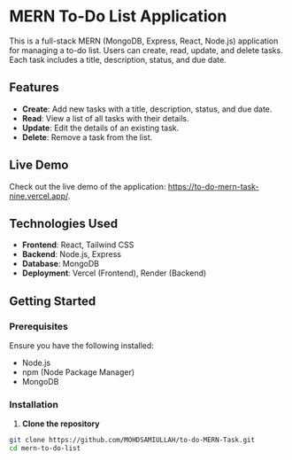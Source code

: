 # MERN To-Do List Application

This is a full-stack MERN (MongoDB, Express, React, Node.js) application for managing a to-do list. Users can create, read, update, and delete tasks. Each task includes a title, description, status, and due date.

## Features

- **Create**: Add new tasks with a title, description, status, and due date.
- **Read**: View a list of all tasks with their details.
- **Update**: Edit the details of an existing task.
- **Delete**: Remove a task from the list.

## Live Demo

Check out the live demo of the application: https://to-do-mern-task-nine.vercel.app/.

## Technologies Used

- **Frontend**: React, Tailwind CSS
- **Backend**: Node.js, Express
- **Database**: MongoDB
- **Deployment**: Vercel (Frontend), Render (Backend)

## Getting Started

### Prerequisites

Ensure you have the following installed:

- Node.js
- npm (Node Package Manager)
- MongoDB

### Installation

1. **Clone the repository**

```sh
git clone https://github.com/MOHDSAMIULLAH/to-do-MERN-Task.git
cd mern-to-do-list
